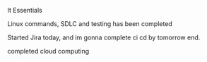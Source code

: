 It Essentials  

Linux commands, SDLC and testing has been completed

Started Jira today, and im gonna complete ci cd by tomorrow end.

completed cloud computing

